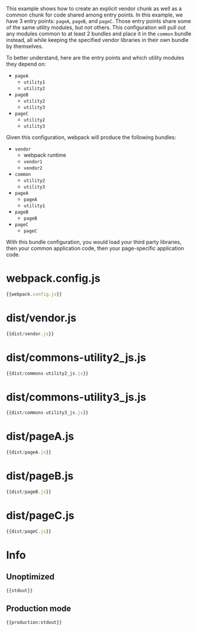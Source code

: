 This example shows how to create an explicit vendor chunk as well as a common chunk for code shared among entry points. In this example, we have 3 entry points: `pageA`, `pageB`, and `pageC`. Those entry points share some of the same utility modules, but not others. This configuration will pull out any modules common to at least 2 bundles and place it in the `common` bundle instead, all while keeping the specified vendor libraries in their own bundle by themselves.

To better understand, here are the entry points and which utility modules they depend on:

- `pageA`
  - `utility1`
  - `utility2`
- `pageB`
  - `utility2`
  - `utility3`
- `pageC`
  - `utility2`
  - `utility3`

Given this configuration, webpack will produce the following bundles:

- `vendor`
  - webpack runtime
  - `vendor1`
  - `vendor2`
- `common`
  - `utility2`
  - `utility3`
- `pageA`
  - `pageA`
  - `utility1`
- `pageB`
  - `pageB`
- `pageC`
  - `pageC`

With this bundle configuration, you would load your third party libraries, then your common application code, then your page-specific application code.

# webpack.config.js

``` javascript
{{webpack.config.js}}
```

# dist/vendor.js

``` javascript
{{dist/vendor.js}}
```

# dist/commons-utility2_js.js

``` javascript
{{dist/commons-utility2_js.js}}
```

# dist/commons-utility3_js.js

``` javascript
{{dist/commons-utility3_js.js}}
```

# dist/pageA.js

``` javascript
{{dist/pageA.js}}
```

# dist/pageB.js

``` javascript
{{dist/pageB.js}}
```

# dist/pageC.js

``` javascript
{{dist/pageC.js}}
```

# Info

## Unoptimized

```
{{stdout}}
```

## Production mode

```
{{production:stdout}}
```
